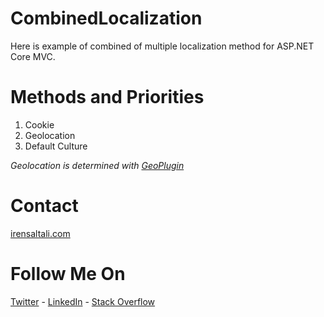 # CombinedLocalization
Here is example of combined of multiple localization method for ASP.NET Core MVC.

# Methods and Priorities
1. Cookie
2. Geolocation
3. Default Culture

*Geolocation is determined with [GeoPlugin](http://www.geoplugin.com/)*


# Contact
[irensaltali.com](https://irensaltali.com "İren SALTALI Blog")

# Follow Me On
[Twitter](https://twitter.com/irensaltali) - [LinkedIn](https://linkedin.com/in/irensaltali) - [Stack Overflow](https://stackoverflow.com/users/3453221/iren)
